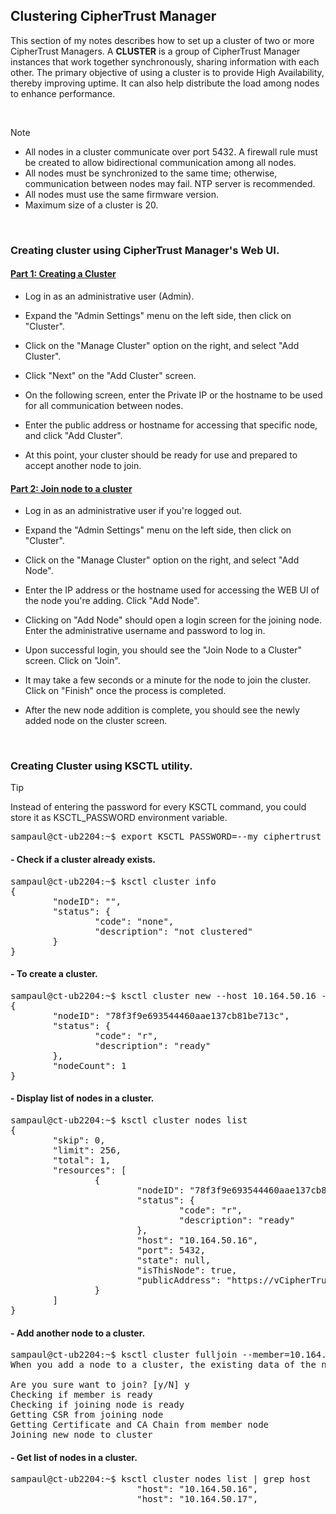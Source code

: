## Clustering CipherTrust Manager

This section of my notes describes how to set up a cluster of two or more CipherTrust Managers. A **CLUSTER** is a group of CipherTrust Manager instances that work together synchronously, sharing information with each other. The primary objective of using a cluster is to provide High Availability, thereby improving uptime. It can also help distribute the load among nodes to enhance performance.

<BR>

> [!NOTE]
> + All nodes in a cluster communicate over port 5432. A firewall rule must be created to allow bidirectional communication among all nodes. 
> + All nodes must be synchronized to the same time; otherwise, communication between nodes may fail. NTP server is recommended.
> + All nodes must use the same firmware version.
> + Maximum size of a cluster is 20.


<BR>

### Creating cluster using CipherTrust Manager's Web UI.

#### <ins>Part 1: Creating a Cluster</ins>

+ Log in as an administrative user (Admin).

+ Expand the "Admin Settings" menu on the left side, then click on "Cluster".

+ Click on the "Manage Cluster" option on the right, and select "Add Cluster".

+ Click "Next" on the "Add Cluster" screen.

+ On the following screen, enter the Private IP or the hostname to be used for all communication between nodes.

+ Enter the public address or hostname for accessing that specific node, and click "Add Cluster".

+ At this point, your cluster should be ready for use and prepared to accept another node to join.


#### <ins>Part 2: Join node to a cluster</ins>

+ Log in as an administrative user if you're logged out.

+ Expand the "Admin Settings" menu on the left side, then click on "Cluster".

+ Click on the "Manage Cluster" option on the right, and select "Add Node".

+ Enter the IP address or the hostname used for accessing the WEB UI of the node you're adding. Click "Add Node".

+ Clicking on "Add Node" should open a login screen for the joining node. Enter the administrative username and password to log in.

+ Upon successful login, you should see the "Join Node to a Cluster" screen. Click on "Join".

+ It may take a few seconds or a minute for the node to join the cluster. Click on "Finish" once the process is completed.

+ After the new node addition is complete, you should see the newly added node on the cluster screen.

<br>

### Creating Cluster using KSCTL utility.

> [!TIP]
> Instead of entering the password for every KSCTL command, you could store it as KSCTL_PASSWORD environment variable.
<pre>
sampaul@ct-ub2204:~$ export KSCTL_PASSWORD=--my_ciphertrust_manager_password--
</pre>

#### - Check if a cluster already exists.
<pre>
sampaul@ct-ub2204:~$ ksctl cluster info
{
        "nodeID": "",
        "status": {
                "code": "none",
                "description": "not clustered"
        }
}
</pre>

#### - To create a cluster.
<pre>
sampaul@ct-ub2204:~$ ksctl cluster new --host 10.164.50.16 --public-address https://vCipherTrust-i.daenerys.home
{
        "nodeID": "78f3f9e693544460aae137cb81be713c",
        "status": {
                "code": "r",
                "description": "ready"
        },
        "nodeCount": 1
}
</pre>

#### - Display list of nodes in a cluster.
<pre>
sampaul@ct-ub2204:~$ ksctl cluster nodes list
{
        "skip": 0,
        "limit": 256,
        "total": 1,
        "resources": [
                {
                        "nodeID": "78f3f9e693544460aae137cb81be713c",
                        "status": {
                                "code": "r",
                                "description": "ready"
                        },
                        "host": "10.164.50.16",
                        "port": 5432,
                        "state": null,
                        "isThisNode": true,
                        "publicAddress": "https://vCipherTrust-i.daenerys.home"
                }
        ]
}
</pre>

#### - Add another node to a cluster.
<pre>
sampaul@ct-ub2204:~$ ksctl cluster fulljoin --member=10.164.50.16 --newnodehost=10.164.50.17 --newnodeurl=https://vciphertrust-ii.daenerys.home --newnodeuser=sampaul --newnodepass=$KSCTL_PASSWORD
When you add a node to a cluster, the existing data of the node is deleted.

Are you sure want to join? [y/N] y
Checking if member is ready
Checking if joining node is ready
Getting CSR from joining node
Getting Certificate and CA Chain from member node
Joining new node to cluster
</pre>

#### - Get list of nodes in a cluster.
<pre>
sampaul@ct-ub2204:~$ ksctl cluster nodes list | grep host
                        "host": "10.164.50.16",
                        "host": "10.164.50.17",
</pre>

